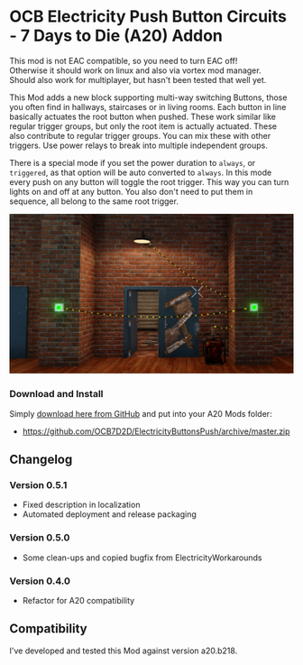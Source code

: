 # OCB Electricity Push Button Circuits - 7 Days to Die (A20) Addon

This mod is not EAC compatible, so you need to turn EAC off!  
Otherwise it should work on linux and also via vortex mod manager.  
Should also work for multiplayer, but hasn't been tested that well yet.

This Mod adds a new block supporting multi-way switching Buttons,
those you often find in hallways, staircases or in living rooms.
Each button in line basically actuates the root button when
pushed. These work similar like regular trigger groups, but
only the root item is actually actuated. These also contribute
to regular trigger groups. You can mix these with other triggers.
Use power relays to break into multiple independent groups.

There is a special mode if you set the power duration to `always`,
or `triggered`, as that option will be auto converted to `always`.
In this mode every push on any button will toggle the root trigger.
This way you can turn lights on and off at any button. You also don't
need to put them in sequence, all belong to the same root trigger.

![Simple Setup](Screens/in-game-simple-setup.jpg)

### Download and Install

Simply [download here from GitHub][1] and put into your A20 Mods folder:

- https://github.com/OCB7D2D/ElectricityButtonsPush/archive/master.zip

## Changelog

### Version 0.5.1

- Fixed description in localization
- Automated deployment and release packaging


### Version 0.5.0

- Some clean-ups and copied bugfix from ElectricityWorkarounds

### Version 0.4.0

- Refactor for A20 compatibility

## Compatibility

I've developed and tested this Mod against version a20.b218.

[1]: https://github.com/OCB7D2D/ElectricityButtonsPush/releases
[2]: https://github.com/OCB7D2D/ElectricityButtonsPush/actions/workflows/ci.yml
[3]: https://github.com/OCB7D2D/ElectricityButtonsPush/actions/workflows/ci.yml/badge.svg
